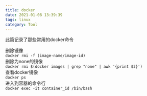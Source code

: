 ```yaml
---
title: docker
date: 2021-01-08 13:39:39
tags: linux
category: Tool
---
```

此篇记录了那些常用的docker命令
<!-- more -->
删除镜像  
`docker rmi -f (image-name/image-id)`  
删除为none的镜像  
`docker rmi $(docker images | grep "none" | awk '{print $3}')`  
查看docker镜像  
`docker ps`  
进入到容器的命令行  
`docker exec -it container_id /bin/bash`  